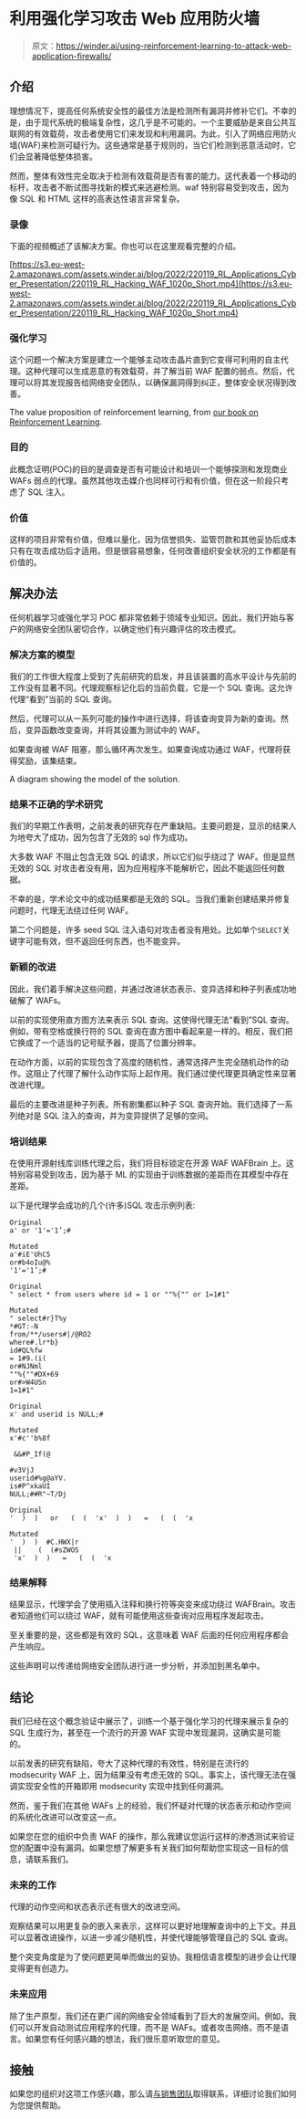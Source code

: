 # 利用强化学习攻击 Web 应用防火墙

> 原文：<https://winder.ai/using-reinforcement-learning-to-attack-web-application-firewalls/>

## 介绍

理想情况下，提高任何系统安全性的最佳方法是检测所有漏洞并修补它们。不幸的是，由于现代系统的极端复杂性，这几乎是不可能的。一个主要威胁是来自公共互联网的有效载荷，攻击者使用它们来发现和利用漏洞。为此，引入了网络应用防火墙(WAF)来检测可疑行为。这些通常是基于规则的，当它们检测到恶意活动时，它们会显著降低整体损害。

然而，整体有效性完全取决于检测有效载荷是否有害的能力。这代表着一个移动的标杆，攻击者不断试图寻找新的模式来逃避检测。waf 特别容易受到攻击，因为像 SQL 和 HTML 这样的高表达性语言非常复杂。

### 录像

下面的视频概述了该解决方案。你也可以在这里观看完整的介绍。

[https://s3.eu-west-2.amazonaws.com/assets.winder.ai/blog/2022/220119_RL_Applications_Cyber_Presentation/220119_RL_Hacking_WAF_1020p_Short.mp4](https://s3.eu-west-2.amazonaws.com/assets.winder.ai/blog/2022/220119_RL_Applications_Cyber_Presentation/220119_RL_Hacking_WAF_1020p_Short.mp4)

### 强化学习

这个问题一个解决方案是建立一个能够主动攻击晶片直到它变得可利用的自主代理。这种代理可以生成恶意的有效载荷，并了解当前 WAF 配置的弱点。然后，代理可以将其发现报告给网络安全团队，以确保漏洞得到纠正，整体安全状况得到改善。

 

The value proposition of reinforcement learning, from [our book on Reinforcement Learning](https://rl-book.com).

### 目的

此概念证明(POC)的目的是调查是否有可能设计和培训一个能够探测和发现商业 WAFs 弱点的代理。虽然其他攻击媒介也同样可行和有价值，但在这一阶段只考虑了 SQL 注入。

### 价值

这样的项目非常有价值，但难以量化，因为信誉损失、监管罚款和其他妥协后成本只有在攻击成功后才适用。但是很容易想象，任何改善组织安全状况的工作都是有价值的。

## 解决办法

任何机器学习或强化学习 POC 都非常依赖于领域专业知识。因此，我们开始与客户的网络安全团队密切合作，以确定他们有兴趣评估的攻击模式。

### 解决方案的模型

我们的工作很大程度上受到了先前研究的启发，并且该装置的高水平设计与先前的工作没有显著不同。代理观察标记化后的当前负载，它是一个 SQL 查询。这允许代理“看到”当前的 SQL 查询。

然后，代理可以从一系列可能的操作中进行选择，将该查询变异为新的查询。然后，变异函数改变查询，并将其设置为测试中的 WAF。

如果查询被 WAF 阻塞，那么循环再次发生。如果查询成功通过 WAF，代理将获得奖励，该集结束。

 

A diagram showing the model of the solution.

### 结果不正确的学术研究

我们的早期工作表明，之前发表的研究存在严重缺陷。主要问题是，显示的结果人为地夸大了成功，因为包含了无效的 sql 作为成功。

大多数 WAF 不阻止包含无效 SQL 的请求，所以它们似乎绕过了 WAF。但是显然无效的 SQL 对攻击者没有用，因为应用程序不能解析它，因此不能返回任何数据。

不幸的是，学术论文中的成功结果都是无效的 SQL。当我们重新创建结果并修复问题时，代理无法绕过任何 WAF。

第二个问题是，许多 seed SQL 注入语句对攻击者没有用处。比如单个`SELECT`关键字可能有效，但不返回任何东西，也不能变异。

### 新颖的改进

因此，我们着手解决这些问题，并通过改进状态表示、变异选择和种子列表成功地破解了 WAFs。

以前的实现使用直方图方法来表示 SQL 查询。这使得代理无法“看到”SQL 查询。例如，带有空格或换行符的 SQL 查询在直方图中看起来是一样的。相反，我们把它换成了一个适当的记号赋予器，提高了位置分辨率。

在动作方面，以前的实现包含了高度的随机性，通常选择产生完全随机动作的动作。这阻止了代理了解什么动作实际上起作用。我们通过使代理更具确定性来显著改进代理。

最后的主要改进是种子列表。所有剧集都以种子 SQL 查询开始。我们选择了一系列绝对是 SQL 注入的查询，并为变异提供了足够的空间。

### 培训结果

在使用开源射线库训练代理之后，我们将目标锁定在开源 WAF WAFBrain 上。这特别容易受到攻击，因为基于 ML 的实现由于训练数据的差距而在其模型中存在差距。

以下是代理学会成功的几个(许多)SQL 攻击示例列表:

```
Original 
a' or '1'='1’;#

Mutated 
a'#iE'UhC5
or#b4oIu@%
'1'='1’;# 
```

```
Original 
" select * from users where id = 1 or ""%{"" or 1=1#1"

Mutated 
" select#r}T%y
*#GT:-N
from/**/users#|/@RO2
where#.lr*b}
id#QL%fw
= 1#9.(i(
or#NJNml
""%{""#DX+69
or#>W4USn
1=1#1" 
```

```
Original 
x' and userid is NULL;#

Mutated 
x'#c''b%8f

 &&#P_If(@

#v3VjJ
userid#%g@aYV.
is#P^xkaUI
NULL;##R"~T/Dj 
```

```
Original 
'  )  )   or   (  (  'x'  )  )   =   (  (  'x

Mutated 
'  )  )  #C.HWX|r
 ||    (  (#sZWOS
 'x'  )  )   =   (  (  'x 
```

### 结果解释

结果显示，代理学会了使用插入注释和换行符等突变来成功绕过 WAFBrain。攻击者知道他们可以绕过 WAF，就有可能使用这些查询对应用程序发起攻击。

至关重要的是，这些都是有效的 SQL，这意味着 WAF 后面的任何应用程序都会产生响应。

这些声明可以传递给网络安全团队进行进一步分析，并添加到黑名单中。

## 结论

我们已经在这个概念验证中展示了，训练一个基于强化学习的代理来展示复杂的 SQL 生成行为，甚至在一个流行的开源 WAF 实现中发现漏洞，这确实是可能的。

以前发表的研究有缺陷，夸大了这种代理的有效性，特别是在流行的 modsecurity WAF 上，因为结果没有考虑无效的 SQL。事实上，该代理无法在强调实现安全性的开箱即用 modsecurity 实现中找到任何漏洞。

然而，鉴于我们在其他 WAFs 上的经验，我们怀疑对代理的状态表示和动作空间的系统化改进可以改变这一点。

如果您在您的组织中负责 WAF 的操作，那么我建议您运行这样的渗透测试来验证您的配置中没有漏洞。如果您想了解更多有关我们如何帮助您实现这一目标的信息，请联系我们。

### 未来的工作

代理的动作空间和状态表示还有很大的改进空间。

观察结果可以用更复杂的嵌入来表示，这样可以更好地理解查询中的上下文。并且可以显著改进操作，以进一步减少随机性，并使代理能够管理自己的 SQL 查询。

整个突变角度是为了使问题更简单而做出的妥协。我相信语言模型的进步会让代理变得更有创造力。

### 未来应用

除了生产原型，我们还在更广阔的网络安全领域看到了巨大的发展空间。例如，我们可以开发自动测试应用程序的代理，而不是 WAFs。或者攻击网络，而不是语言。如果您有任何感兴趣的想法，我们很乐意听取您的意见。

## 接触

如果您的组织对这项工作感兴趣，那么请[与销售团队](https://winder.ai/about/contact/)取得联系，详细讨论我们如何为您提供帮助。